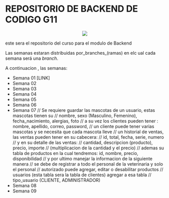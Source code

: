 # REPOSITORIO DE BACKEND  DE CODIGO G11

<p align ="center">
<img src="https://assets.website-files.com/624b2bd5b7be89e20392d489/624b37b08ca87609798e03a6_codigo-logo-blanco.svg">
</p>

este sera el repositorio del curso para el modulo de Backend

Las semanas estaran distribuidas por_branches_(ramas) en elc ual cada semana será una _branch_.

A continuacion , las semanas:

- Semana 01 [LINK]
- Semana 02
- Semana 03
- Semana 04
- Semana 05
- Semana 06
- Semana 07
// Se requiere guardar las mascotas de un usuario, estas mascotas tienen su 
// nombre, sexo (Masculino, Femenino), fecha_nacimiento, alergias, foto 
// a su vez los clientes pueden tener : nombre, apellido, correo, password, 
// un cliente puede tener varias mascotas y se necesita que cada mascota lleve 
// un historial de ventas, las ventas pueden tener en su cabecera: 
// id, total, fecha, serie, numero
// y en su detalle de las ventas:
// cantidad, descripcion (producto), precio, importe
// (multiplicacion de la cantidad y el precio)
// ademas su tabla de productos en la cual tendremos: id, nombre, precio, disponibilidad
// y por ultimo manejar la informacion de la siguiente manera
// se debe de registrar a todo el personal de la veterinaria y solo el personal 
// autorizado puede agregar, editar o desabilitar productos
// usuarios (esta tabla sera la tabla de clientes) agregar a esa tabla 
// tipo_usuario (CLIENTE, ADMINISTRADOR)
- Semana 08
- Semana 09

